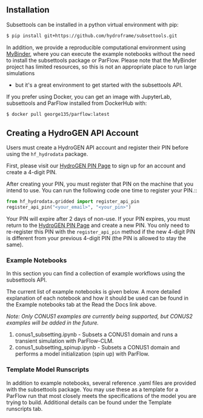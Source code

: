 ## Installation

Subsettools can be installed in a python virtual environment with pip: 

```bash
$ pip install git+https://github.com/hydroframe/subsettools.git
```

In addition, we provide a reproducible computational environment using [MyBinder](https://mybinder.org/v2/gh/hydroframe/subsettools-binder/HEAD), 
where you can execute the example notebooks without the need to install the subsettools package or ParFlow. 
Please note that the MyBinder project has limited resources, so this is not an appropriate place to run large simulations 
- but it's a great environment to get started with the subsettools API.

If you prefer using Docker, you can get an image with JupyterLab, subsettools and ParFlow installed from DockerHub with:

```bash
$ docker pull george135/parflow:latest
```

## Creating a HydroGEN API Account

Users must create a HydroGEN API account and register their PIN before using the 
``hf_hydrodata`` package.

First, please visit our [HydroGEN PIN Page](https://hydrogen.princeton.edu/pin) to 
sign up for an account and create a 4-digit PIN.

After creating your PIN, you must register that PIN on the machine that you intend
to use. You can run the following code one time to register your PIN.::  

```python
from hf_hydrodata.gridded import register_api_pin
register_api_pin("<your_email>", "<your_pin>")
```

Your PIN will expire after 2 days of non-use. If your PIN expires, you must return to
the [HydroGEN PIN Page](https://hydrogen.princeton.edu/pin) and create a new PIN. 
You only need to re-register this PIN with the `register_api_pin` method if the 
new 4-digit PIN is different from your previous 4-digit PIN (the PIN is allowed
to stay the same).


### Example Notebooks

In this section you can find a collection of example workflows using the subsettools API. 

The current list of example notebooks is given below. A more detailed explanation of each notebook and how it should be used can be found in the Example notebooks tab at the Read the Docs link above. 

*Note: Only CONUS1 examples are currently being supported, but CONUS2 examples will be added in the future.* 

1. conus1_subsetting.ipynb - Subsets a CONUS1 domain and runs a transient simulation with ParFlow-CLM.
2. conus1_subsetting_spinup.ipynb - Subsets a CONUS1 domain and performs a model initialization (spin up) with ParFlow.

### Template Model Runscripts

In addition to example notebooks, several reference .yaml files are provided with the subsettools package. 
You may use these as a template for a ParFlow run that most closely meets the specifications of the model 
you are trying to build. Additional details can be found under the Template runscripts tab. 
